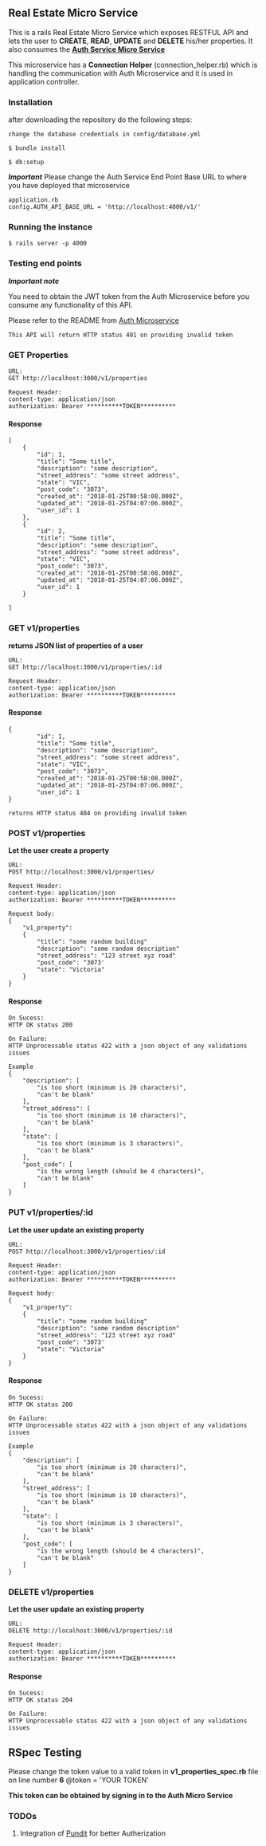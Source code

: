 ## Real Estate Micro Service

This is a rails Real Estate Micro Service which exposes RESTFUL API and lets the user  to **CREATE**, **READ**, **UPDATE** and **DELETE** his/her properties. It also consumes the **[Auth Service Micro Service](https://github.com/saluminati/auth-service)**

This microservice has a **Connection Helper** (connection_helper.rb) which is handling the communication with Auth Microservice and it is used in application controller.


### Installation
after downloading the repository do the following steps:
```
change the database credentials in config/database.yml
```
```
$ bundle install
```
```
$ db:setup
```
***Important***
Please change the Auth Service End Point  Base URL to where you have deployed that microservice
```
application.rb
config.AUTH_API_BASE_URL = 'http://localhost:4000/v1/'
```


### Running the instance
```
$ rails server -p 4000
```
### Testing end points
***Important note***

You need to obtain the JWT token from the Auth Microservice before you consume any functionality of this API.

Please refer to the README from [Auth Microservice](https://github.com/saluminati/auth-service)

```
This API will return HTTP status 401 on providing invalid token
```



### GET Properties
```
URL:
GET http://localhost:3000/v1/properties

Request Header:
content-type: application/json
authorization: Bearer **********TOKEN**********
```
#### Response
```
[
    {
        "id": 1,
        "title": "Some title",
        "description": "some description",
        "street_address": "some street address",
        "state": "VIC",
        "post_code": "3073",
        "created_at": "2018-01-25T00:58:08.000Z",
        "updated_at": "2018-01-25T04:07:06.000Z",
        "user_id": 1
    },
    {
        "id": 2,
        "title": "Some title",
        "description": "some description",
        "street_address": "some street address",
        "state": "VIC",
        "post_code": "3073",
        "created_at": "2018-01-25T00:58:08.000Z",
        "updated_at": "2018-01-25T04:07:06.000Z",
        "user_id": 1
    }

]
```



### GET v1/properties

**returns JSON list of properties of a user**
```
URL:
GET http://localhost:3000/v1/properties/:id

Request Header:
content-type: application/json
authorization: Bearer **********TOKEN**********

```

#### Response
```
{
        "id": 1,
        "title": "Some title",
        "description": "some description",
        "street_address": "some street address",
        "state": "VIC",
        "post_code": "3073",
        "created_at": "2018-01-25T00:58:08.000Z",
        "updated_at": "2018-01-25T04:07:06.000Z",
        "user_id": 1
}
```

```
returns HTTP status 404 on providing invalid token
```

### POST v1/properties
**Let the user create a property**
```
URL:
POST http://localhost:3000/v1/properties/

Request Header:
content-type: application/json
authorization: Bearer **********TOKEN**********

Request body:
{
	"v1_property":
	{
		"title": "some random building"
	    "description": "some random description"
	    "street_address": "123 street xyz road"
	    "post_code": "3073'
	    "state": "Victoria"
	}
}

```

#### Response
```
On Sucess:
HTTP OK status 200

On Failure:
HTTP Unprocessable status 422 with a json object of any validations issues

Example
{
    "description": [
        "is too short (minimum is 20 characters)",
        "can't be blank"
    ],
    "street_address": [
        "is too short (minimum is 10 characters)",
        "can't be blank"
    ],
    "state": [
        "is too short (minimum is 3 characters)",
        "can't be blank"
    ],
    "post_code": [
        "is the wrong length (should be 4 characters)",
        "can't be blank"
    ]
}
```

### PUT v1/properties/:id
**Let the user update an existing property**
```
URL:
POST http://localhost:3000/v1/properties/:id

Request Header:
content-type: application/json
authorization: Bearer **********TOKEN**********

Request body:
{
	"v1_property":
	{
		"title": "some random building"
	    "description": "some random description"
	    "street_address": "123 street xyz road"
	    "post_code": "3073'
	    "state": "Victoria"
	}
}

```

#### Response
```
On Sucess:
HTTP OK status 200

On Failure:
HTTP Unprocessable status 422 with a json object of any validations issues

Example
{
    "description": [
        "is too short (minimum is 20 characters)",
        "can't be blank"
    ],
    "street_address": [
        "is too short (minimum is 10 characters)",
        "can't be blank"
    ],
    "state": [
        "is too short (minimum is 3 characters)",
        "can't be blank"
    ],
    "post_code": [
        "is the wrong length (should be 4 characters)",
        "can't be blank"
    ]
}
```


### DELETE v1/properties
**Let the user update an existing property**
```
URL:
DELETE http://localhost:3000/v1/properties/:id

Request Header:
content-type: application/json
authorization: Bearer **********TOKEN**********
```

#### Response
```
On Sucess:
HTTP OK status 204

On Failure:
HTTP Unprocessable status 422 with a json object of any validations issues
```

## RSpec Testing ###

Please change the token value to a valid token in **v1_properties_spec.rb** file on line number **6**
@token = 'YOUR TOKEN'

**This token can be obtained by signing in to the Auth Micro Service**


### TODOs

 1. Integration of [Pundit](https://github.com/varvet/pundit) for better Autherization
